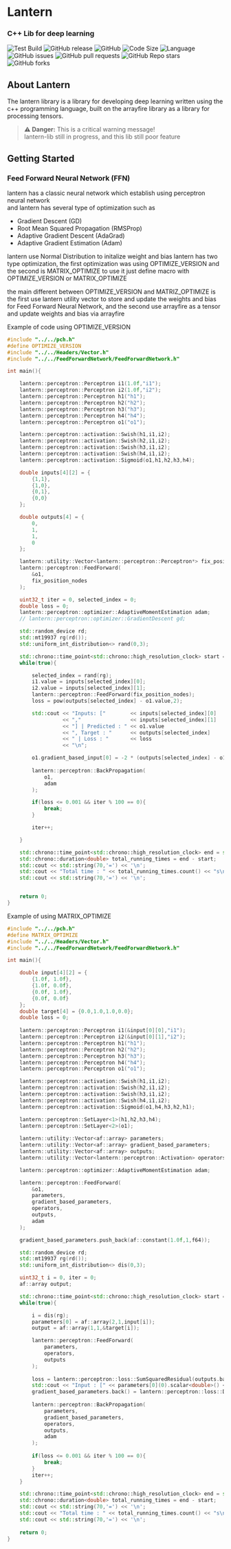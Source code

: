 # Lantern
### C++ Lib for deep learning
![Test Build](https://github.com/daberpro/lantern-lib/actions/workflows/cmake-single-platform.yml/badge.svg)
![GitHub release](https://img.shields.io/github/v/release/daberpro/lantern-lib?include_prereleases)
![GitHub](https://img.shields.io/github/license/daberpro/lantern-lib)
![Code Size](https://img.shields.io/github/languages/code-size/daberpro/lantern-lib)
![Language](https://img.shields.io/github/languages/top/daberpro/lantern-lib)
![GitHub issues](https://img.shields.io/github/issues/daberpro/lantern-lib)
![GitHub pull requests](https://img.shields.io/github/issues-pr/daberpro/lantern-lib)
![GitHub Repo stars](https://img.shields.io/github/stars/daberpro/lantern-lib)
![GitHub forks](https://img.shields.io/github/forks/daberpro/lantern-lib)

## About Lantern
The lantern library is a library for developing deep learning written using the c++ programming language, built on the arrayfire library as a library for processing tensors.

> **⚠️ Danger:** This is a critical warning message! \
> lantern-lib still in progress, and this lib still poor feature

## Getting Started
### Feed Forward Neural Network (FFN)
lantern has a classic neural network which establish using perceptron neural network \
and lantern has several type of optimization such as
- Gradient Descent (GD)
- Root Mean Squared Propagation (RMSProp)
- Adaptive Gradient Descent (AdaGrad)
- Adaptive Gradient Estimation (Adam)

lantern use Normal Distribution to initalize weight and bias
lantern has two type optimization, the first optimization
was using OPTIMIZE_VERSION and the second is MATRIX_OPTIMIZE
to use it just define macro with OPTIMIZE_VERSION or MATRIX_OPTIMIZE

the main different between OPTIMIZE_VERSION and MATRIZ_OPTIMIZE
is the first use lantern utility vector to store and update the weights and bias
for Feed Forward Neural Network, and the second use arrayfire as a tensor and update
weights and bias via arrayfire

Example of code using OPTIMIZE_VERSION
```cpp
#include "../../pch.h"
#define OPTIMIZE_VERSION
#include "../../Headers/Vector.h"
#include "../../FeedForwardNetwork/FeedForwardNetwork.h"

int main(){

    lantern::perceptron::Perceptron i1(1.0f,"i1");
    lantern::perceptron::Perceptron i2(1.0f,"i2");
    lantern::perceptron::Perceptron h1("h1");
    lantern::perceptron::Perceptron h2("h2");
    lantern::perceptron::Perceptron h3("h3");
    lantern::perceptron::Perceptron h4("h4");
    lantern::perceptron::Perceptron o1("o1");

    lantern::perceptron::activation::Swish(h1,i1,i2);
    lantern::perceptron::activation::Swish(h2,i1,i2);
    lantern::perceptron::activation::Swish(h3,i1,i2);
    lantern::perceptron::activation::Swish(h4,i1,i2);
    lantern::perceptron::activation::Sigmoid(o1,h1,h2,h3,h4);

    double inputs[4][2] = {
        {1,1},
        {1,0},
        {0,1},
        {0,0}
    };

    double outputs[4] = {
        0,
        1,
        1,
        0
    };

    lantern::utility::Vector<lantern::perceptron::Perceptron*> fix_position_nodes;
    lantern::perceptron::FeedForward(
        &o1,
        fix_position_nodes
    );

    uint32_t iter = 0, selected_index = 0;
    double loss = 0;
    lantern::perceptron::optimizer::AdaptiveMomentEstimation adam;
    // lantern::perceptron::optimizer::GradientDescent gd;

    std::random_device rd;
    std::mt19937 rg(rd());
    std::uniform_int_distribution<> rand(0,3);

    std::chrono::time_point<std::chrono::high_resolution_clock> start = std::chrono::high_resolution_clock::now();
    while(true){

        selected_index = rand(rg);
        i1.value = inputs[selected_index][0];
        i2.value = inputs[selected_index][1];
        lantern::perceptron::FeedForward(fix_position_nodes);  
        loss = pow(outputs[selected_index] - o1.value,2);

        std::cout << "Inputs: ["        << inputs[selected_index][0] 
                  << ","                << inputs[selected_index][1] 
                  << "] | Predicted : " << o1.value 
                  << ", Target : "      << outputs[selected_index] 
                  << " | Loss : "       << loss 
                  << "\n";

        o1.gradient_based_input[0] = -2 * (outputs[selected_index] - o1.value);
        
        lantern::perceptron::BackPropagation(
            o1,
            adam
        );

        if(loss <= 0.001 && iter % 100 == 0){
            break;
        }

        iter++;

    }

    std::chrono::time_point<std::chrono::high_resolution_clock> end = std::chrono::high_resolution_clock::now();
    std::chrono::duration<double> total_running_times = end - start;
    std::cout << std::string(70,'=') << '\n';
    std::cout << "Total time : " << total_running_times.count() << "s\n";
    std::cout << std::string(70,'=') << '\n';


    return 0;
}
```

Example of using MATRIX_OPTIMIZE

```cpp
#include "../../pch.h"
#define MATRIX_OPTIMIZE
#include "../../Headers/Vector.h"
#include "../../FeedForwardNetwork/FeedForwardNetwork.h"

int main(){

    double input[4][2] = {
		{1.0f, 1.0f},
		{1.0f, 0.0f},
		{0.0f, 1.0f},
		{0.0f, 0.0f}
	}; 
	double target[4] = {0.0,1.0,1.0,0.0};
	double loss = 0;
	
	lantern::perceptron::Perceptron i1(&input[0][0],"i1");
	lantern::perceptron::Perceptron i2(&input[0][1],"i2");
	lantern::perceptron::Perceptron h1("h1");
	lantern::perceptron::Perceptron h2("h2");
	lantern::perceptron::Perceptron h3("h3");
	lantern::perceptron::Perceptron h4("h4");
	lantern::perceptron::Perceptron o1("o1");

	lantern::perceptron::activation::Swish(h1,i1,i2);
	lantern::perceptron::activation::Swish(h2,i1,i2);
	lantern::perceptron::activation::Swish(h3,i1,i2);
	lantern::perceptron::activation::Swish(h4,i1,i2);
	lantern::perceptron::activation::Sigmoid(o1,h4,h3,h2,h1);

	lantern::perceptron::SetLayer<1>(h1,h2,h3,h4);
	lantern::perceptron::SetLayer<2>(o1);
	
	lantern::utility::Vector<af::array> parameters;
	lantern::utility::Vector<af::array> gradient_based_parameters;
	lantern::utility::Vector<af::array> outputs;
	lantern::utility::Vector<lantern::perceptron::Activation> operators;

	lantern::perceptron::optimizer::AdaptiveMomentEstimation adam;

	lantern::perceptron::FeedForward(
		&o1,
		parameters,
		gradient_based_parameters, 
		operators,
		outputs,
		adam
	);

	gradient_based_parameters.push_back(af::constant(1.0f,1,f64));

	std::random_device rd;
	std::mt19937 rg(rd());
	std::uniform_int_distribution<> dis(0,3);

	uint32_t i = 0, iter = 0;
	af::array output;

    std::chrono::time_point<std::chrono::high_resolution_clock> start = std::chrono::high_resolution_clock::now();
	while(true){

		i = dis(rg);
		parameters[0] = af::array(2,1,input[i]);
		output = af::array(1,1,&target[i]);

		lantern::perceptron::FeedForward(
			parameters,
			operators,
			outputs
		);
	
		loss = lantern::perceptron::loss::SumSquaredResidual(outputs.back(),output);
		std::cout << "Input : [" << parameters[0](0).scalar<double>() << "," << parameters[0](1).scalar<double>() << "] | Predict: " << outputs.back()(0).scalar<double>() << ", Target: " << target[i] << " | Loss " << loss << "\n";
		gradient_based_parameters.back() = lantern::perceptron::loss::DerivativeSumSquaredResidual(outputs.back(),output);
		
		lantern::perceptron::BackPropagation(
			parameters,
			gradient_based_parameters, 
			operators,
			outputs,
			adam
		);
		
		if(loss <= 0.001 && iter % 100 == 0){
			break;
		}
		iter++;
	}

    std::chrono::time_point<std::chrono::high_resolution_clock> end = std::chrono::high_resolution_clock::now();
    std::chrono::duration<double> total_running_times = end - start;
    std::cout << std::string(70,'=') << '\n';
    std::cout << "Total time : " << total_running_times.count() << "s\n";
    std::cout << std::string(70,'=') << '\n';
	
    return 0;
}
```
